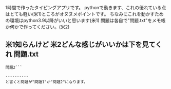 1時間で作ったタイピングアプリです。
pythonで動きます、これの優れている点はとても軽い(米1)ところがオヌヌメポイントです。
ちなみにこれを動かすための環境はpython3.9以降がいいと思います(米1)
問題は各自で"問題.txt"をメモ帳か何かで作ってください。(米2)

米1知らんけど
米2どんな感じがいいかは下を見てくれ
問題.txt
----------

```問題1
問題2```

----------
と書くと問題が"問題1"か"問題2"になります。
